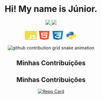 <h1 align="center"> Hi! My name is Júnior. </h1>

<div align="center">
  <a href="https://github.com/sanchesjrr">
    <img height="180em" src="https://github-readme-stats.vercel.app/api?username=sanchesjrr&show_icons=true&theme=react&include_all_commits=true&count_private=true" />
    <img height="180em" src="https://github-readme-stats.vercel.app/api/top-langs/?username=sanchesjrr&layout=compact&langs_count=7&theme=react" />
  </a>
</div>

<div align="center">
  <div style="display: inline_block"><br>
    <img align="center" alt="Rafa-Js" height="30" width="40" src="https://raw.githubusercontent.com/devicons/devicon/master/icons/javascript/javascript-plain.svg">
    <img align="center" alt="HTML" height="30" width="40" src="https://raw.githubusercontent.com/devicons/devicon/master/icons/html5/html5-original.svg">
    <img align="center" alt="CSS" height="30" width="40" src="https://raw.githubusercontent.com/devicons/devicon/master/icons/css3/css3-original.svg">
    <img align="center" alt="Python" height="30" width="40" src="https://raw.githubusercontent.com/devicons/devicon/master/icons/python/python-original.svg">
  </div>
  <br>
  <picture>
    <source
      media="(prefers-color-scheme: dark)"
      srcset="https://raw.githubusercontent.com/platane/snk/output/github-contribution-grid-snake-dark.svg"
    />
    <source
      media="(prefers-color-scheme: light)"
      srcset="https://raw.githubusercontent.com/platane/snk/output/github-contribution-grid-snake.svg"
    />
    <img
      alt="github contribution grid snake animation"
      src="https://raw.githubusercontent.com/sanchesjrr/github-contribution-grid-snake.svg"
    />
  </picture>
</div>

<div align="center">
  <h2>Minhas Contribuições</h2>

## Minhas Contribuições
[![Repo Card](https://github-readme-stats.vercel.app/api/pin/?username=sanchesjrr&repo=dio-lab-open-source&theme=github_dark&show_icons=true&icon_color=fff&title_color=fff&text_color=fff)](https://github.com/sanchesjrr/dio-lab-open-source)
</div>


